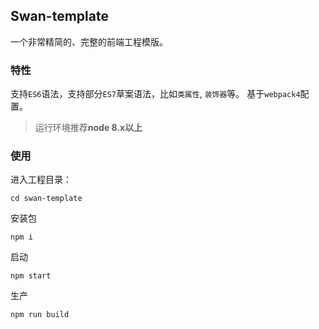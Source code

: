 ## Swan-template 
一个非常精简的、完整的前端工程模版。

### 特性
支持`ES6`语法，支持部分`ES7`草案语法，比如`类属性`, `装饰器`等。
基于`webpack4`配置。

> 运行环境推荐**node 8.x以上**

### 使用
进入工程目录：
```
cd swan-template
```
安装包
```
npm i
```
启动
```
npm start
```
生产
```
npm run build
```

